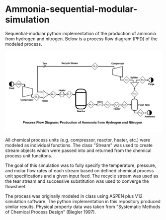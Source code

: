 # Ammonia-sequential-modular-simulation

Sequential-modular python implementation of the production of ammonia from hydrogen and nitrogen.
Below is a process flow diagram (PFD) of the modeled process. 

![ammonia-PFD](Ammonia-PFD.jpg)

All chemical process units (e.g. compressor, reactor, heater, etc.) were modeled as individual functions. 
The class "Stream" was used to create stream objects which were passed into and returned from the chemical process unit funcitons. 

The goal of this simulation was to fully specify the temperature, pressure, and molar flow rates of each stream based on defined chemical process unit specifications and a given input feed.
The recycle stream was used as the tear stream and successive substitution was used to converge the flowsheet. 

The process was originally modeled in class using ASPEN plus V12 simulation software. The python implementation in this repository produced similar results. 
Physical property data was taken from "Systematic Methods of Chemical Process Design" (Biegler 1997).
